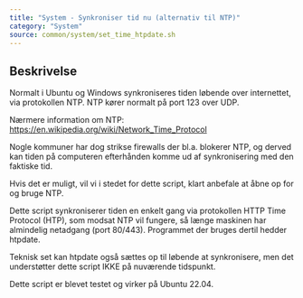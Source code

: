 ```yaml
---
title: "System - Synkroniser tid nu (alternativ til NTP)"
category: "System"
source: common/system/set_time_htpdate.sh
---
```


## Beskrivelse
Normalt i Ubuntu og Windows synkroniseres tiden løbende over internettet, via protokollen NTP.
NTP kører normalt på port 123 over UDP.

Nærmere information om NTP:
https://en.wikipedia.org/wiki/Network_Time_Protocol

Nogle kommuner har dog strikse firewalls der bl.a. blokerer NTP, og derved kan tiden på computeren efterhånden komme ud af synkronisering med den faktiske tid.

Hvis det er muligt, vil vi i stedet for dette script, klart anbefale at åbne op for og bruge NTP.

Dette script synkroniserer tiden en enkelt gang via protokollen HTTP Time Protocol (HTP), som modsat NTP vil fungere, så længe maskinen har almindelig netadgang (port 80/443). Programmet der bruges dertil hedder htpdate.

Teknisk set kan htpdate også sættes op til løbende at synkronisere, men det understøtter dette script IKKE på nuværende tidspunkt.

Dette script er blevet testet og virker på Ubuntu 22.04.